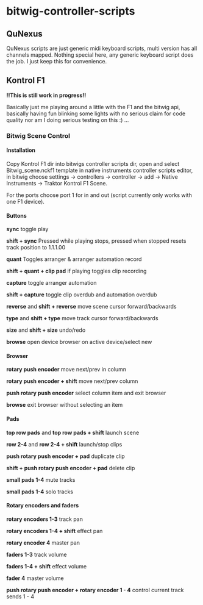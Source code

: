 # bitwig-controller-scripts

## QuNexus 
QuNexus scripts are just generic midi keyboard scripts, multi version has all channels mapped.
Nothing special here, any generic keyboard script does the job. I just keep this for convenience.

## Kontrol F1
**!!This is still work in progress!!**

Basically just me playing around a little with the F1 and the bitwig api, basically having fun blinking some lights with no serious claim for code quality nor am I doing serious testing on this :) ... 

### Bitwig Scene Control

#### Installation
Copy Kontrol F1 dir into bitwigs controller scripts dir, open and select Bitwig_scene.nckf1 template in native instruments controller scripts editor, in bitwig choose settings -> controllers -> controller -> add -> Native Instruments -> Traktor Kontrol F1 Scene.

For the ports choose port 1 for in and out (script currently only works with one F1 device).

#### Buttons
**sync** toggle play

**shift + sync** Pressed while playing stops, pressed when stopped resets track position to 1.1.1.00

**quant** Toggles arranger & arranger automation record

**shift + quant + clip pad** if playing toggles clip recording 

**capture** toggle arranger automation

**shift + capture** toggle clip overdub and automation overdub

**reverse** and **shift + reverse** move scene cursor forward/backwards

**type** and **shift + type** move track cursor forward/backwards

**size** and **shift + size** undo/redo

**browse** open device browser on active device/select new

#### Browser

**rotary push encoder** move next/prev in column

**rotary push encoder + shift** move next/prev column

**push rotary push encoder** select column item and exit browser

**browse** exit browser without selecting an item

#### Pads

**top row pads** and **top row pads + shift** launch scene

**row 2-4** and **row 2-4 + shift** launch/stop clips

**push rotary push encoder + pad** duplicate clip

**shift + push rotary push encoder + pad** delete clip

**small pads 1-4** mute tracks

**small pads 1-4** solo tracks

#### Rotary encoders and faders

**rotary encoders 1-3** track pan

**rotary encoders 1-4 + shift** effect pan

**rotary encoder 4** master pan

**faders 1-3** track volume

**faders 1-4 + shift** effect volume

**fader 4** master volume

**push rotary push encoder + rotary encoder 1 - 4** control current track sends 1 - 4




